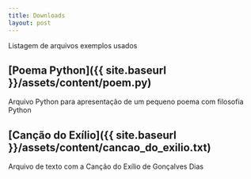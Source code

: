 ```yaml
---
title: Downloads
layout: post
---
```


Listagem de arquivos exemplos usados

## [Poema Python]({{ site.baseurl }}/assets/content/poem.py)

Arquivo Python para apresentação de um pequeno poema com filosofia Python

## [Canção do Exílio]({{ site.baseurl }}/assets/content/cancao_do_exilio.txt)

Arquivo de texto com a Canção do Exílio de Gonçalves Dias
